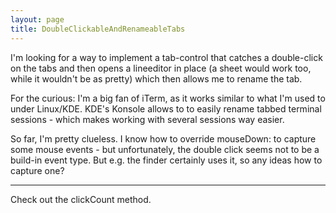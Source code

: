 ```yaml
---
layout: page
title: DoubleClickableAndRenameableTabs
---
```


I'm looking for a way to implement a tab-control that catches a double-click on the tabs and then opens a lineeditor in place (a sheet would work too, while it wouldn't be as pretty) which then
allows me to rename the tab.

For the curious: I'm a big fan of iTerm, as it works similar to what I'm used to under Linux/KDE. KDE's Konsole allows to to easily rename tabbed terminal sessions - which makes working with several sessions way easier.

So far, I'm pretty clueless. I know how to override mouseDown: to capture some mouse events - but unfortunately, the double click seems not to be a build-in event type. But e.g. the finder certainly uses it, so any ideas how to capture one?

----
Check out the     clickCount method.


